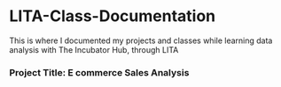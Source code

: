 # LITA-Class-Documentation
This is where I documented my projects and classes while learning data analysis with The Incubator Hub, through LITA
### Project Title: E commerce Sales Analysis
